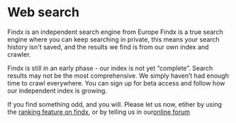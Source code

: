 # Web search

Findx is an independent search engine from Europe
Findx is a true search engine where you can keep searching in private, this means your search history isn't saved, and the results we find is from our own index and crawler.

Findx is still in an early phase - our index is not yet “complete”. Search results may not be the most comprehensive. We simply haven’t had enough time to crawl everywhere. You can sign up for beta access  and follow how our independent index is growing.

If you find something odd, and you will. Please let us now, etiher by using the [ranking feature on findx](/en/helpimprovesearch), or by telling us in our[online forum](https://forum.privacore.com) 
